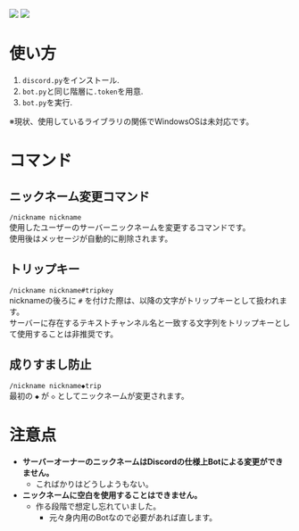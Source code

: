![](https://img.shields.io/badge/python-3.8%20or%20higher-blue)
![](https://i.imgur.com/Fx5vRFC.gif)

# 使い方

1. `discord.py`をインストール.
1. `bot.py`と同じ階層に`.token`を用意.
1. `bot.py`を実行.

※現状、使用しているライブラリの関係でWindowsOSは未対応です。

# コマンド

## ニックネーム変更コマンド

`/nickname nickname`  
使用したユーザーのサーバーニックネームを変更するコマンドです。  
使用後はメッセージが自動的に削除されます。

## トリップキー

`/nickname nickname#tripkey`  
nicknameの後ろに `#` を付けた際は、以降の文字がトリップキーとして扱われます。  
サーバーに存在するテキストチャンネル名と一致する文字列をトリップキーとして使用することは非推奨です。

## 成りすまし防止

`/nickname nickname◆trip`  
最初の `◆` が `◇` としてニックネームが変更されます。

# 注意点

- **サーバーオーナーのニックネームはDiscordの仕様上Botによる変更ができません。**
  - こればかりはどうしようもない。
- **ニックネームに空白を使用することはできません。**
  - 作る段階で想定し忘れていました。
    - 元々身内用のBotなので必要があれば直します。

